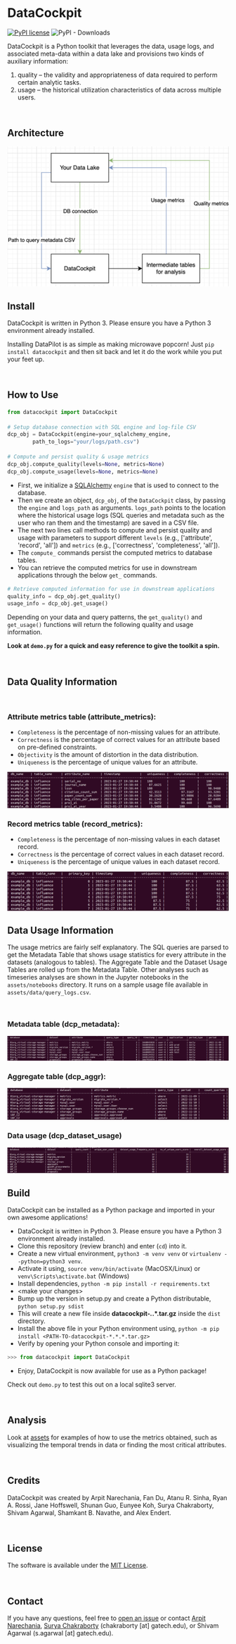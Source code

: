 # DataCockpit

[![PyPI license](https://img.shields.io/pypi/l/ansicolortags.svg)](https://pypi.python.org/pypi/datacockpit/)
![PyPI - Downloads](https://img.shields.io/pypi/dm/datacockpit)

DataCockpit is a Python toolkit that leverages the data, usage logs, and associated meta-data
within a data lake and provisions two kinds of auxiliary information:

1. quality – the validity and appropriateness of data required to perform certain analytic tasks.
2. usage – the historical utilization characteristics of data across multiple users.

<br/>

## Architecture
<img src="assets/images/architecture.png" alt="DataCockpit architecture diagram"/>

<br/>

## Install
DataCockpit is written in Python 3. Please ensure you have a Python 3 environment already installed.

Installing DataPilot is as simple as making microwave popcorn! Just `pip install datacockpit` and then sit back and let it do the work while you put your feet up.

<br/>

## How to Use

```python
from datacockpit import DataCockpit

# Setup database connection with SQL engine and log-file CSV
dcp_obj = DataCockpit(engine=your_sqlalchemy_engine,
        path_to_logs="your/logs/path.csv")

# Compute and persist quality & usage metrics
dcp_obj.compute_quality(levels=None, metrics=None)
dcp_obj.compute_usage(levels=None, metrics=None)
```

- First, we initialize a [SQLAlchemy](https://www.sqlalchemy.org/) `engine` that is used to connect to the database.
- Then we create an object, `dcp_obj`, of the `DataCockpit` class, by passing the `engine` and `logs_path` as arguments. `logs_path` points to the location where the historical usage logs (SQL queries and metadata such as the user who ran them and the timestamp) are saved in a CSV file.
- The next two lines call methods to compute and persist quality and usage with parameters to support different `levels` (e.g., ['attribute', 'record', 'all']) and `metrics` (e.g., ['correctness', 'completeness', 'all']).
- The `compute_` commands persist the computed metrics to database tables.
- You can retrieve the computed metrics for use in downstream applications through the below `get_` commands.

```python
# Retrieve computed information for use in downstream applications
quality_info = dcp_obj.get_quality()
usage_info = dcp_obj.get_usage()
```

Depending on your data and query patterns, the `get_quality()` and `get_usage()` functions will return the following quality and usage information.

**Look at `demo.py` for a quick and easy reference to give the toolkit a spin.**

<br/>

## Data Quality Information

<br/>

### Attribute metrics table (attribute_metrics):

- `Completeness` is the percentage of non-missing values for an attribute.
- `Correctness` is the percentage of correct values for an attribute based on pre-defined constraints.
- `Objectivity` is the amount of distortion in the data distribution.
- `Uniqueness` is the percentage of unique values for an attribute.

<img src="assets/images/quality-attribute-metrics.png" alt="attribute metrics">

<br/>

### Record metrics table (record_metrics):

- `Completeness` is the percentage of non-missing values in each dataset record.
- `Correctness` is the percentage of correct values in each dataset record.
- `Uniqueness` is the percentage of unique values in each dataset record.

<img src="assets/images/quality-record-metrics.png" alt="record metrics">

<br/>

## Data Usage Information

The usage metrics are fairly self explanatory. The SQL queries are parsed to get the Metadata Table that shows usage statistics for every attribute in the datasets (analogous to tables). The Aggregate Table and the Dataset Usage Tables are rolled up from the Metadata Table. Other analyses such as timeseries analyses are shown in the Jupyter notebooks in the `assets/notebooks` directory. It runs on a sample usage file available in `assets/data/query_logs.csv`.

<br/>

### Metadata table (dcp_metadata):

<img src="assets/images/usage-metadata-table.png" alt="usage metadata table">

<br/>

### Aggregate table (dcp_aggr):

<img src="assets/images/usage-aggregate-table.png" alt="usage aggregate table">

<br/>

### Data usage (dcp_dataset_usage)

<img src="assets/images/usage-dataset-table.png" alt="usage dataset table">


<br/>

## Build

DataCockpit can be installed as a Python package and imported in your own awesome applications!

- DataCockpit is written in Python 3. Please ensure you have a Python 3 environment already installed.
- Clone this repository (review branch) and enter (`cd`) into it.
- Create a new virtual environment, `python3 -m venv venv` or `virtualenv --python=python3 venv`.
- Activate it using, `source venv/bin/activate` (MacOSX/Linux) or `venv\Scripts\activate.bat` (Windows)
- Install dependencies, `python -m pip install -r requirements.txt`
- \<make your changes\>
- Bump up the version in setup.py and create a Python distributable, `python setup.py sdist`
- This will create a new file inside **datacockpit-*.*.*.tar.gz** inside the `dist` directory.
- Install the above file in your Python environment using, `python -m pip install <PATH-TO-datacockpit-*.*.*.tar.gz>`
- Verify by opening your Python console and importing it:
```python
>>> from datacockpit import DataCockpit
```
- Enjoy, DataCockpit is now available for use as a Python package!

Check out `demo.py` to test this out on a local sqlite3 server.

<br/>

## Analysis

Look at [assets](https://github.com/datacockpit-org/datacockpit/tree/review/assets/notebooks) for
examples of how to use the metrics obtained, such as visualizing the temporal trends in data
or finding the most critical attributes.

<br/>


## Credits
DataCockpit was created by Arpit Narechania, Fan Du, Atanu R. Sinha, Ryan A. Rossi, Jane Hoffswell, Shunan Guo, Eunyee Koh, Surya Chakraborty, Shivam Agarwal, Shamkant B. Navathe, and Alex Endert.


<br/>


## License
The software is available under the [MIT License](https://github.com/datacockpit-org/datacockpit/blob/master/LICENSE).


<br/>


## Contact
If you have any questions, feel free to [open an issue](https://github.com/datacockpit-org/datacockpit/issues/new/choose) or contact [Arpit Narechania](http://narechania.com), [Surya Chakraborty](suryashekharc.github.io) (chakraborty [at] gatech.edu), or Shivam Agarwal (s.agarwal [at] gatech.edu).
